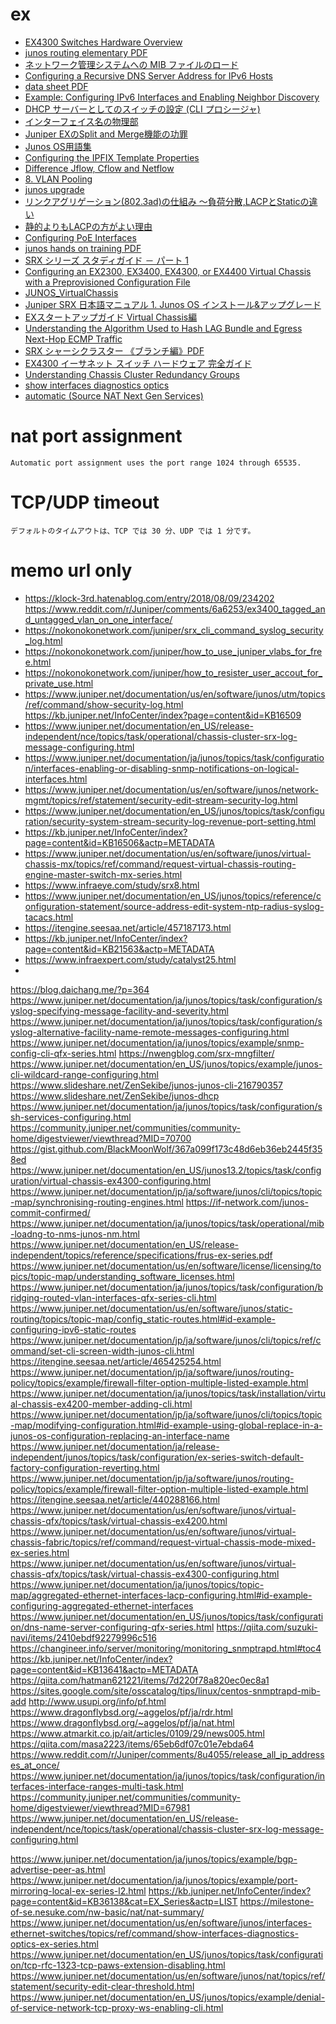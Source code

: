 # ex
- [EX4300 Switches Hardware Overview](https://www.juniper.net/documentation/en_US/release-independent/junos/topics/topic-map/ex4300-system-overview.html#ex4300-hardware-overview)
- [junos routing elementary PDF](https://www.juniper.net/jp/jp/local/pdf/others/jre.pdf)
- [ネットワーク管理システムへの MIB ファイルのロード](https://www.juniper.net/documentation/ja/junos/topics/task/operational/mib-loadng-to-nms-junos-nm.html)
-   [Configuring a Recursive DNS Server Address for IPv6 Hosts](https://www.juniper.net/documentation/us/en/software/junos/icmp/topics/task/recursive-dns-server-address-ipv6-configuring.html)
- [data sheet PDF](https://www.juniper.net/assets/jp/jp/local/pdf/datasheets/1000467-en.pdf)
- [Example: Configuring IPv6 Interfaces and Enabling Neighbor Discovery](https://www.juniper.net/documentation/en_US/junos/topics/topic-map/ipv6-interfaces-neighbor-discovery.html#id-example-configuring-ipv6-interfaces-and-enabling-neighbor-discovery)
-   [DHCP サーバーとしてのスイッチの設定 (CLI プロシージャ)](https://www.juniper.net/documentation/ja/junos/topics/topic-map/dhcp-for-switching-devices.html#id-configuring-a-switch-as-a-dhcp-server-cli-procedure)
- [インターフェイス名の物理部](https://www.juniper.net/documentation/ja/junos/topics/concept/interfaces-interface-naming-overview.html#id-10147130)
- [Juniper EXのSplit and Merge機能の功罪](https://blog.sidetech.jp/2014/12/05/182257)
- [Junos OS用語集](https://www.hs-juniperproducts.jp/guide/junos_words/word.html)
-   [Configuring the IPFIX Template Properties](https://www.juniper.net/documentation/us/en/software/junos/flow-monitoring/topics/concept/services-ipfix-flow-template-flow-aggregation-configuring.html#configuring-inline-j-flow-to-use-ipfix-flow-templates-on-mx-vmx-and-t-series-routers-ex-series-switches-nfx-series-devices-and-srx-devices__id-11332295)
- [Difference Jflow, Cflow and Netflow](https://community.juniper.net/communities/community-home/digestviewer/viewthread?MID=73286)
- [8. VLAN Pooling](https://qiita.com/tokuhy/items/013e5d7ab1c2c17129dd#8-vlan-pooling)
- [junos upgrade](https://www.infraeye.com/study/junos6.html)
- [リンクアグリゲーション(802.3ad)の仕組み 〜負荷分散,LACPとStaticの違い](https://milestone-of-se.nesuke.com/nw-basic/link-aggregation/802-1ax/)
- [静的よりもLACPの方がよい理由](https://network.oreda.net/device/switch/lag.html#%E9%9D%99%E7%9A%84%E3%82%88%E3%82%8A%E3%82%82lacp%E3%81%AE%E6%96%B9%E3%81%8C%E3%82%88%E3%81%84%E7%90%86%E7%94%B1)
- [Configuring PoE Interfaces](https://www.juniper.net/documentation/us/en/software/junos/poe/topics/topic-map/poe-ex-series-configuring.html#id-configuring-poe-interfaces)
- [junos hands on training PDF](https://www.juniper.net/assets/jp/jp/local/pdf/additional-resources/junos-switching-training-ex-qfx-course-jp.pdf)
- [SRX シリーズ スタディガイド － パート 1](https://www.juniper.net/assets/jp/jp/local/pdf/others/JNCIS-SEC-1_.pdf)
- [Configuring an EX2300, EX3400, EX4300, or EX4400 Virtual Chassis with a Preprovisioned Configuration File](https://www.juniper.net/documentation/us/en/software/junos/virtual-chassis-qfx/topics/task/virtual-chassis-ex4300-configuring.html#id-configuring-an-ex4300-virtual-chassis-with-a-preprovisioned-configuration-file)
- [JUNOS_VirtualChassis](https://klock-3rd.hatenablog.com/entry/2018/06/30/225641)
- [Juniper SRX 日本語マニュアル 1. Junos OS インストール&アップグレード](https://www.juniper.net/assets/jp/jp/local/pdf/additional-resources/junos-installation-upgrade.pdf)
- [EXスタートアップガイド Virtual Chassis編](https://www.juniper.net/assets/jp/jp/local/pdf/additional-resources/exstartup-guide-vc-rev1-202101.pdf)
- [Understanding the Algorithm Used to Hash LAG Bundle and Egress Next-Hop ECMP Traffic](https://www.juniper.net/documentation/us/en/software/junos/interfaces-ethernet-switches/topics/topic-map/switches-interface-aggregated.html#id-understanding-the-algorithm-used-to-hash-lag-bundle-and-egress-nexthop-ecmp-traffic)
- [SRX シャーシクラスター 《ブランチ編》PDF](https://www.juniper.net/assets/jp/jp/local/pdf/others/br_chassis-clustering.pdf)
- [EX4300 イーサネット スイッチ ハードウェア 完全ガイド](https://www.juniper.net/documentation/ja/release-independent/junos/information-products/topic-collections/hardware/ex-series/ex4300/book-hw-ex4300.pdf)
- [Understanding Chassis Cluster Redundancy Groups](https://www.juniper.net/documentation/us/en/software/junos/chassis-cluster-security-devices/topics/topic-map/security-chassis-cluster-redundancy-groups.html#id-understanding-chassis-cluster-redundancy-groups)
- [show interfaces diagnostics optics](https://www.juniper.net/documentation/us/en/software/junos/flow-packet-processing/topics/ref/command/show-interfaces-diagnostics-optics-srx.html)
- [automatic (Source NAT Next Gen Services)](https://www.juniper.net/documentation/us/en/software/junos/interfaces-next-gen-services/topics/ref/statement/automatic-edit-services-nat-source-port-usf.html)

# nat port assignment
```
Automatic port assignment uses the port range 1024 through 65535.
```

# TCP/UDP timeout
```
デフォルトのタイムアウトは、TCP では 30 分、UDP では 1 分です。
```
# memo url only

- https://klock-3rd.hatenablog.com/entry/2018/08/09/234202
https://www.reddit.com/r/Juniper/comments/6a6253/ex3400_tagged_and_untagged_vlan_on_one_interface/
- https://nokonokonetwork.com/juniper/srx_cli_command_syslog_security_log.html
- https://nokonokonetwork.com/juniper/how_to_use_juniper_vlabs_for_free.html
- https://nokonokonetwork.com/juniper/how_to_resister_user_accout_for_private_use.html
- https://www.juniper.net/documentation/us/en/software/junos/utm/topics/ref/command/show-security-log.html
https://kb.juniper.net/InfoCenter/index?page=content&id=KB16509
- https://www.juniper.net/documentation/en_US/release-independent/nce/topics/task/operational/chassis-cluster-srx-log-message-configuring.html
- https://www.juniper.net/documentation/ja/junos/topics/task/configuration/interfaces-enabling-or-disabling-snmp-notifications-on-logical-interfaces.html
- https://www.juniper.net/documentation/us/en/software/junos/network-mgmt/topics/ref/statement/security-edit-stream-security-log.html
- https://www.juniper.net/documentation/en_US/junos/topics/task/configuration/security-system-stream-security-log-revenue-port-setting.html
- https://kb.juniper.net/InfoCenter/index?page=content&id=KB16506&actp=METADATA
- https://www.juniper.net/documentation/us/en/software/junos/virtual-chassis-mx/topics/ref/command/request-virtual-chassis-routing-engine-master-switch-mx-series.html
- https://www.infraeye.com/study/srx8.html
- https://www.juniper.net/documentation/en_US/junos/topics/reference/configuration-statement/source-address-edit-system-ntp-radius-syslog-tacacs.html
- https://itengine.seesaa.net/article/457187173.html
- https://kb.juniper.net/InfoCenter/index?page=content&id=KB21563&actp=METADATA
- https://www.infraexpert.com/study/catalyst25.html
- 

https://blog.daichang.me/?p=364
https://www.juniper.net/documentation/ja/junos/topics/task/configuration/syslog-specifying-message-facility-and-severity.html
https://www.juniper.net/documentation/ja/junos/topics/task/configuration/syslog-alternative-facility-name-remote-messages-configuring.html
https://www.juniper.net/documentation/ja/junos/topics/example/snmp-config-cli-qfx-series.html
https://nwengblog.com/srx-mngfilter/
https://www.juniper.net/documentation/en_US/junos/topics/example/junos-cli-wildcard-range-configuring.html
https://www.slideshare.net/ZenSekibe/junos-junos-cli-216790357
https://www.slideshare.net/ZenSekibe/junos-dhcp
https://www.juniper.net/documentation/ja/junos/topics/task/configuration/ssh-services-configuring.html
https://community.juniper.net/communities/community-home/digestviewer/viewthread?MID=70700
https://gist.github.com/BlackMoonWolf/367a099f173c48d6eb36eb2445f358ed
https://www.juniper.net/documentation/en_US/junos13.2/topics/task/configuration/virtual-chassis-ex4300-configuring.html
https://www.juniper.net/documentation/jp/ja/software/junos/cli/topics/topic-map/synchronising-routing-engines.html
https://if-network.com/junos-commit-confirmed/
https://www.juniper.net/documentation/ja/junos/topics/task/operational/mib-loadng-to-nms-junos-nm.html
https://www.juniper.net/documentation/en_US/release-independent/topics/reference/specifications/frus-ex-series.pdf
https://www.juniper.net/documentation/us/en/software/license/licensing/topics/topic-map/understanding_software_licenses.html
https://www.juniper.net/documentation/ja/junos/topics/task/configuration/bridging-routed-vlan-interfaces-qfx-series-cli.html
https://www.juniper.net/documentation/us/en/software/junos/static-routing/topics/topic-map/config_static-routes.html#id-example-configuring-ipv6-static-routes
https://www.juniper.net/documentation/jp/ja/software/junos/cli/topics/ref/command/set-cli-screen-width-junos-cli.html
https://itengine.seesaa.net/article/465425254.html
https://www.juniper.net/documentation/jp/ja/software/junos/routing-policy/topics/example/firewall-filter-option-multiple-listed-example.html
https://www.juniper.net/documentation/ja/junos/topics/task/installation/virtual-chassis-ex4200-member-adding-cli.html
https://www.juniper.net/documentation/jp/ja/software/junos/cli/topics/topic-map/modifying-configuration.html#id-example-using-global-replace-in-a-junos-os-configuration-replacing-an-interface-name
https://www.juniper.net/documentation/ja/release-independent/junos/topics/task/configuration/ex-series-switch-default-factory-configuration-reverting.html
https://www.juniper.net/documentation/jp/ja/software/junos/routing-policy/topics/example/firewall-filter-option-multiple-listed-example.html
https://itengine.seesaa.net/article/440288166.html
https://www.juniper.net/documentation/us/en/software/junos/virtual-chassis-qfx/topics/task/virtual-chassis-ex4200.html
https://www.juniper.net/documentation/us/en/software/junos/virtual-chassis-fabric/topics/ref/command/request-virtual-chassis-mode-mixed-ex-series.html
https://www.juniper.net/documentation/us/en/software/junos/virtual-chassis-qfx/topics/task/virtual-chassis-ex4300-configuring.html
https://www.juniper.net/documentation/ja/junos/topics/topic-map/aggregated-ethernet-interfaces-lacp-configuring.html#id-example-configuring-aggregated-ethernet-interfaces
https://www.juniper.net/documentation/en_US/junos/topics/task/configuration/dns-name-server-configuring-qfx-series.html
https://qiita.com/suzuki-navi/items/2410ebdf92279996c516
https://changineer.info/server/monitoring/monitoring_snmptrapd.html#toc4
https://kb.juniper.net/InfoCenter/index?page=content&id=KB13641&actp=METADATA
https://qiita.com/hatman621221/items/7d220f78a820ec0ec8a1
https://sites.google.com/site/osscatalog/tips/linux/centos-snmptrapd-mib-add
http://www.usupi.org/info/pf.html
https://www.dragonflybsd.org/~aggelos/pf/ja/rdr.html
https://www.dragonflybsd.org/~aggelos/pf/ja/nat.html
https://www.atmarkit.co.jp/ait/articles/0109/29/news005.html
https://qiita.com/masa2223/items/65eb6df07c01e7ebda64
https://www.reddit.com/r/Juniper/comments/8u4055/release_all_ip_addresses_at_once/
https://www.juniper.net/documentation/ja/junos/topics/task/configuration/interfaces-interface-ranges-multi-task.html
https://community.juniper.net/communities/community-home/digestviewer/viewthread?MID=67981
https://www.juniper.net/documentation/en_US/release-independent/nce/topics/task/operational/chassis-cluster-srx-log-message-configuring.html

https://www.juniper.net/documentation/ja/junos/topics/example/bgp-advertise-peer-as.html
https://www.juniper.net/documentation/ja/junos/topics/example/port-mirroring-local-ex-series-l2.html
https://kb.juniper.net/InfoCenter/index?page=content&id=KB36138&cat=EX_Series&actp=LIST
https://milestone-of-se.nesuke.com/nw-basic/nat/nat-summary/
https://www.juniper.net/documentation/us/en/software/junos/interfaces-ethernet-switches/topics/ref/command/show-interfaces-diagnostics-optics-ex-series.html
https://www.juniper.net/documentation/en_US/junos/topics/task/configuration/tcp-rfc-1323-tcp-paws-extension-disabling.html
https://www.juniper.net/documentation/us/en/software/junos/nat/topics/ref/statement/security-edit-clear-threshold.html
https://www.juniper.net/documentation/en_US/junos/topics/example/denial-of-service-network-tcp-proxy-ws-enabling-cli.html

<!--stackedit_data:
eyJoaXN0b3J5IjpbNDczNjQ2NjM3LDE4MTE1NjMxMTMsNjAwNT
U0NTM4LDg1NDQzNjIwNSwxMTQzNzU0ODE5LC0xMjEwOTM0MDkz
LC0xMzExOTM2MTA3LDYwNDA1NDE1NCw5ODI4NzM2NTQsLTEzMT
A5MjYyODMsNzY1ODc1NjA2LC03NzI0MTQwNjgsMzM3NDE1MDA0
LDQ2MzM3MzMwM119
-->